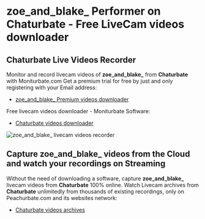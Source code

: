 # zoe_and_blake_ Performer on Chaturbate - Free LiveCam videos downloader

## Chaturbate Live Videos Recorder

Monitor and record livecam videos of **zoe_and_blake_** from **Chaturbate** with Moniturbate.com
Get a premium trial for free by just and only registering with your Email address:
* [zoe_and_blake_ Premium videos downloader](https://moniturbate.com/request-demo-licence-key.html)

Free livecam videos downloader - Moniturbate Software:
* [Chaturbate videos downloader](https://moniturbate.com/moniturbate-download-software.html)

![zoe_and_blake_ livecam videos recorder](https://peachurnet.com/templates/moniturbate-software.png)


## Capture zoe_and_blake_ videos from the Cloud and watch your recordings on Streaming

Without the need of downloading a software, capture **zoe_and_blake_** livecam videos from **Chaturbate** 100% online.
Watch Livecam archives from **Chaturbate** unlimitedly from thousands of existing recordings, only on Peachurbate.com and its websites network:
* [Chaturbate videos archives](https://peachurnet.com/)